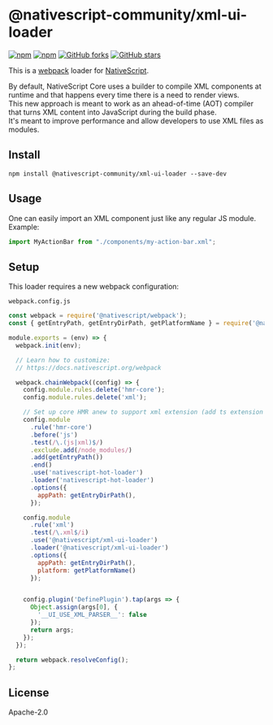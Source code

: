 # @nativescript-community/xml-ui-loader

[![npm](https://img.shields.io/npm/v/@nativescript-community/xml-ui-loader.svg)](https://www.npmjs.com/package/@nativescript-community/xml-ui-loader)
[![npm](https://img.shields.io/npm/dt/@nativescript-community/xml-ui-loader.svg?label=npm%20downloads)](https://www.npmjs.com/package/@nativescript-community/xml-ui-loader)
[![GitHub forks](https://img.shields.io/github/forks/nativescript-community/xml-ui-loader.svg)](https://github.com/nativescript-community/xml-ui-loader/network)
[![GitHub stars](https://img.shields.io/github/stars/nativescript-community/xml-ui-loader.svg)](https://github.com/nativescript-community/xml-ui-loader/stargazers)

This is a [webpack](https://webpack.js.org) loader for [NativeScript](https://nativescript.org).  

By default, NativeScript Core uses a builder to compile XML components at runtime and that happens every time there is a need to render views.  
This new approach is meant to work as an ahead-of-time (AOT) compiler that turns XML content into JavaScript during the build phase.  
It's meant to improve performance and allow developers to use XML files as modules.


## Install

```
npm install @nativescript-community/xml-ui-loader --save-dev
```


## Usage

One can easily import an XML component just like any regular JS module.  
Example:
```javascript
import MyActionBar from "./components/my-action-bar.xml";
```

## Setup

This loader requires a new webpack configuration:

`webpack.config.js`
```javascript
const webpack = require('@nativescript/webpack');
const { getEntryPath, getEntryDirPath, getPlatformName } = require('@nativescript/webpack/dist/helpers/platform');

module.exports = (env) => {
  webpack.init(env);

  // Learn how to customize:
  // https://docs.nativescript.org/webpack

  webpack.chainWebpack((config) => {
    config.module.rules.delete('hmr-core');
    config.module.rules.delete('xml');

    // Set up core HMR anew to support xml extension (add ts extension for TypeScript apps)
    config.module
      .rule('hmr-core')
      .before('js')
      .test(/\.(js|xml)$/)
      .exclude.add(/node_modules/)
      .add(getEntryPath())
      .end()
      .use('nativescript-hot-loader')
      .loader('nativescript-hot-loader')
      .options({
        appPath: getEntryDirPath(),
      });

    config.module
      .rule('xml')
      .test(/\.xml$/i)
      .use('@nativescript/xml-ui-loader')
      .loader('@nativescript/xml-ui-loader')
      .options({
        appPath: getEntryDirPath(),
        platform: getPlatformName()
      });


    config.plugin('DefinePlugin').tap(args => {
      Object.assign(args[0], {
        '__UI_USE_XML_PARSER__': false
      });
      return args;
    });
  });

  return webpack.resolveConfig();
};
```


## License

Apache-2.0